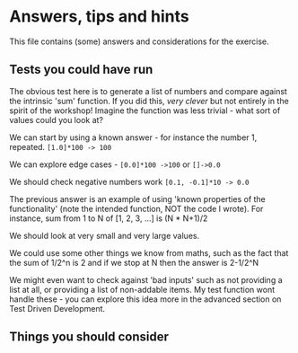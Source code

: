 # Answers, tips and hints

This file contains (some) answers and considerations for the exercise.

## Tests you could have run

The obvious test here is to generate a list of numbers and compare against the intrinsic 'sum' function. If you did this, _very clever_ but not entirely in the spirit of the workshop! Imagine the function was less trivial - what sort of values could you look at?

We can start by using a known answer - for instance the number 1, repeated. `[1.0]*100 -> 100`

We can explore edge cases - `[0.0]*100 ->100` or `[]->0.0`

We should check negative numbers work `[0.1, -0.1]*10 -> 0.0`

The previous answer is an example of using 'known properties of the functionality' (note the intended function, NOT the code I wrote). For instance, sum from 1 to N of [1, 2, 3, ...] is (N * N+1)/2

We should look at very small and very large values.

We could use some other things we know from maths, such as the fact that the sum of 1/2^n is 2 and if we stop at N then the answer is 2-1/2^N

We might even want to check against 'bad inputs' such as not providing a list at all, or providing a list of non-addable items. My test function wont handle these - you can explore this idea more in the advanced section on Test Driven Development.

## Things you should consider

